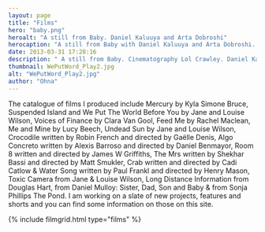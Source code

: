 ```yaml
---
layout: page
title: "Films"
hero: "baby.png"
heroalt: "A still from Baby. Daniel Kaluuya and Arta Dobroshi"
herocaption: "A still from Baby with Daniel Kaluuya and Arta Dobroshi. Cinematography Lol Crawley."
date: 2013-03-31 17:28:16
description: " A still from Baby. Cinematography Lol Crawley. Daniel Kaluuya and Arta Dobroshi The catalogue of films I produced include Mercury by Kyla Simone Bruce, Suspended Island and We Put The World Before You by Jane and Louise Wilson,&#8230;"
thumbnail: WePutWord_Play2.jpg
alt: "WePutWord_Play2.jpg"
author: "Ohna"
---
```


The catalogue of films I produced include Mercury by Kyla Simone Bruce, Suspended Island and We Put The World Before You by Jane and Louise Wilson, Voices of Finance by Clara Van Gool, Feed Me by Rachel Maclean, Me and Mine by Lucy Beech, Undead Sun by Jane and Louise Wilson, Crocodile written by Robin French and directed by Gaëlle Denis, Algo Concreto written by Alexis Barroso and directed by Daniel Benmayor, Room 8 written and directed by James W Griffiths, The Mrs written by Shekhar Bassi and directed by Matt Smukler, Crab written and directed by Cadi Catlow & Water Song written by Paul Frankl and directed by Henry Mason, Toxic Camera from Jane & Louise Wilson, Long Distance Information from Douglas Hart, from Daniel Mulloy: Sister, Dad, Son and Baby &amp; from Sonja Phillips The Pond. I am working on a slate of new projects, features and shorts and you can find some information on those on this site.

{% include filmgrid.html type="films" %}

